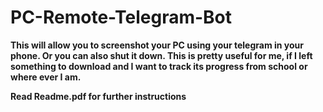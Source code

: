# PC-Remote-Telegram-Bot
**This will allow you to screenshot your PC using your telegram in your phone. Or you can also shut it down. This is pretty useful for me, if I left something to download and I want to track its progress from school or where ever I am.**


**Read Readme.pdf for further instructions**
